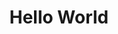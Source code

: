 ---
ee_id: '58'
site: '1'
type: '2'
long_id: 2009-035 Hello World
url: 2009-035-hello-world
title: Hello World
year: '2009'
medium: Pen on paper
commission:
dims:
pitch: "​Between 0-100 lines drawn to random points"
ps:
live_url:
related:
youtube:
imgs: hello-world-2009-035-digital-database-ih.jpg
subheading:
display_year: '2009'
download:
add_credit:
add_credits:
related_code: https://github.com/coryarcangel/Hp-Pen-Plotter-Hello-World
layout: things-i-made
---